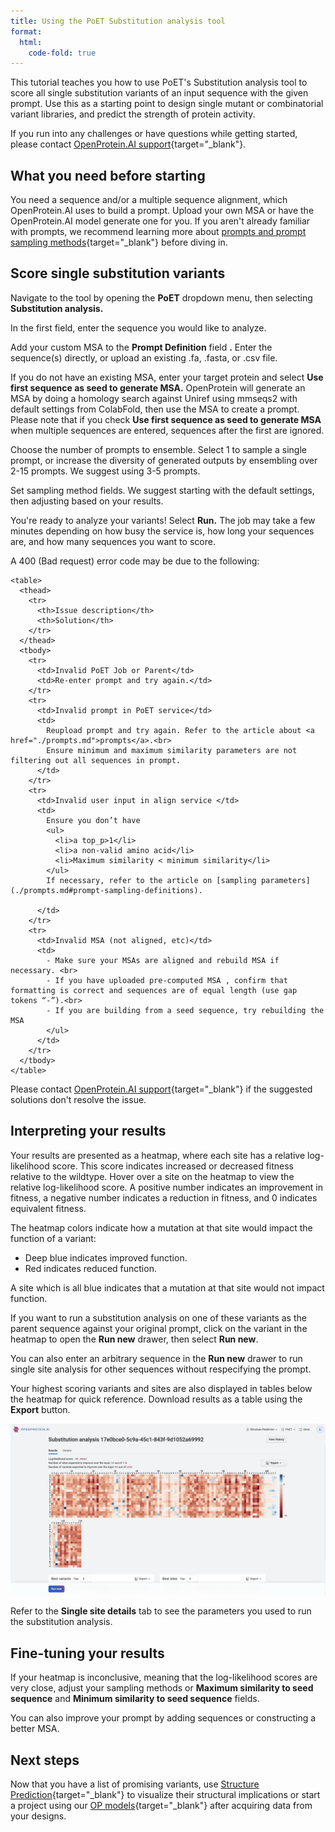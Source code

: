 ```yaml
---
title: Using the PoET Substitution analysis tool
format:
  html:
    code-fold: true
---
```


This tutorial teaches you how to use PoET's Substitution analysis tool to score all single substitution variants of an input sequence with the given prompt. Use this as a starting point to design single mutant or combinatorial variant libraries, and predict the strength of protein activity.

If you run into any challenges or have questions while getting started, please contact [OpenProtein.AI support](https://www.openprotein.ai/contact){target="_blank"}.

## What you need before starting

You need a sequence and/or a multiple sequence alignment, which OpenProtein.AI uses to build a prompt. Upload your own MSA or have the OpenProtein.AI model generate one for you. If you aren't already familiar with prompts, we recommend learning more about [prompts and prompt sampling methods](./prompts.md){target="_blank"} before diving in.

## Score single substitution variants

Navigate to the tool by opening the **PoET** dropdown menu, then selecting **Substitution analysis.**

In the first field, enter the sequence you would like to analyze.

Add your custom MSA to the **Prompt Definition** field **.** Enter the sequence(s) directly, or upload an existing .fa, .fasta, or .csv file.

If you do not have an existing MSA, enter your target protein and select **Use first sequence as seed to generate MSA.** OpenProtein will generate an MSA by doing a homology search against Uniref using mmseqs2 with default settings from ColabFold, then use the MSA to create a prompt. Please note that if you check **Use first sequence as seed to generate MSA** when multiple sequences are entered, sequences after the first are ignored.

Choose the number of prompts to ensemble. Select 1 to sample a single prompt, or increase the diversity of generated outputs by ensembling over 2-15 prompts. We suggest using 3-5 prompts.

Set sampling method fields. We suggest starting with the default settings, then adjusting based on your results.

You're ready to analyze your variants! Select **Run.** The job may take a few minutes depending on how busy the service is, how long your sequences are, and how many sequences you want to score.

A 400 (Bad request) error code may be due to the following:

```{=html}
<table>
  <thead>
    <tr>
      <th>Issue description</th>
      <th>Solution</th>
    </tr>
  </thead>
  <tbody>
    <tr>
      <td>Invalid PoET Job or Parent</td>
      <td>Re-enter prompt and try again.</td>
    </tr>
    <tr>
      <td>Invalid prompt in PoET service</td>
      <td>
        Reupload prompt and try again. Refer to the article about <a href="./prompts.md">prompts</a>.<br>
        Ensure minimum and maximum similarity parameters are not filtering out all sequences in prompt.
      </td>
    </tr>
    <tr>
      <td>Invalid user input in align service </td>
      <td>
        Ensure you don’t have
        <ul>
          <li>a top_p>1</li>
          <li>a non-valid amino acid</li>
          <li>Maximum similarity < minimum similarity</li>
        </ul>
        If necessary, refer to the article on [sampling parameters](./prompts.md#prompt-sampling-definitions).

      </td>
    </tr>
    <tr>
      <td>Invalid MSA (not aligned, etc)</td>
      <td>
        - Make sure your MSAs are aligned and rebuild MSA if necessary. <br>
        - If you have uploaded pre-computed MSA , confirm that formatting is correct and sequences are of equal length (use gap tokens “-”).<br>
        - If you are building from a seed sequence, try rebuilding the MSA
        </ul>
      </td>
    </tr>
  </tbody>
</table>
```

Please contact [OpenProtein.AI support](https://www.openprotein.ai/contact){target="_blank"} if the suggested solutions don't resolve the issue.

## Interpreting your results

Your results are presented as a heatmap, where each site has a relative log-likelihood score. This score indicates increased or decreased fitness relative to the wildtype. Hover over a site on the heatmap to view the relative log-likelihood score. A positive number indicates an improvement in fitness, a negative number indicates a reduction in fitness, and 0 indicates equivalent fitness.

The heatmap colors indicate how a mutation at that site would impact the function of a variant:

- Deep blue indicates improved function.
- Red indicates reduced function.

A site which is all blue indicates that a mutation at that site would not impact function.

If you want to run a substitution analysis on one of these variants as the parent sequence against your original prompt, click on the variant in the heatmap to open the **Run new** drawer, then select **Run new**.

You can also enter an arbitrary sequence in the **Run new** drawer to run single site analysis for other sequences without respecifying the prompt.

Your highest scoring variants and sites are also displayed in tables below the heatmap for quick reference. Download results as a table using the **Export** button.

![](./img/sub-analysis-1.png)

Refer to the **Single site details** tab to see the parameters you used to run the substitution analysis.

## Fine-tuning your results

If your heatmap is inconclusive, meaning that the log-likelihood scores are very close, adjust your sampling methods or **Maximum similarity to seed sequence** and **Minimum similarity to seed sequence** fields.

You can also improve your prompt by adding sequences or constructing a better MSA.

## Next steps

Now that you have a list of promising variants, use [Structure Prediction](../structure-prediction/using-structure-prediction.md){target="_blank"} to visualize their structural implications or start a project using our [OP models](../opmodels/index.md){target="_blank"} after acquiring data from your designs.